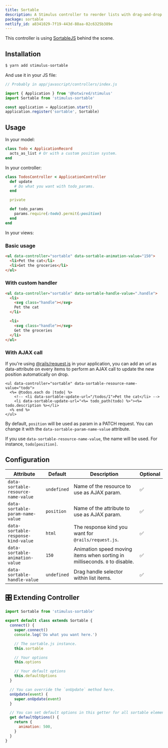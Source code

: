 ```yaml
---
title: Sortable
description: A Stimulus controller to reorder lists with drag-and-drop.
package: sortable
netlify_id: a8341029-7f19-443d-88aa-02c6325b389e
---
```


This controller is using [SortableJS](https://github.com/SortableJS/sortablejs) behind the scene.

## Installation

```bash
$ yarn add stimulus-sortable
```

And use it in your JS file:

```js
// Probably in app/javascript/controllers/index.js

import { Application } from '@hotwired/stimulus'
import Sortable from 'stimulus-sortable'

const application = Application.start()
application.register('sortable', Sortable)
```

<DocsDemoLink package-name="sortable"></DocsDemoLink>

## Usage

In your model:

```ruby
class Todo < ApplicationRecord
  acts_as_list # Or with a custom position system.
end
```

In your controller:

```ruby
class TodosController < ApplicationController
  def update
    # Do what you want with todo_params.
  end

  private

  def todo_params
    params.require(:todo).permit(:position)
  end
end
```

In your views:

### Basic usage

```html
<ul data-controller="sortable" data-sortable-animation-value="150">
  <li>Pet the cat</li>
  <li>Get the groceries</li>
</ul>
```

### With custom handler

```html
<ul data-controller="sortable" data-sortable-handle-value=".handle">
  <li>
    <svg class="handle"></svg>
    Pet the cat
  </li>

  <li>
    <svg class="handle"></svg>
    Get the groceries
  </li>
</ul>
```

### With AJAX call

If you're using [@rails/request.js](https://github.com/rails/request.js) in your application, you can add an url as data-attribute on every items to perform an AJAX call to update the new position automatically on drop.

```erb
<ul data-controller="sortable" data-sortable-resource-name-value="todo">
  <%= @todos.each do |todo| %>
    <!-- <li data-sortable-update-url="/todos/1">Pet the cat</li> -->
    <li data-sortable-update-url="<%= todo_path(todo) %>"><%= todo.description %></li>
  <% end %>
</ul>
```

By default, `position` will be used as param in a PATCH request. You can change it with the `data-sortable-param-name-value` attribute.

If you use `data-sortable-resource-name-value`, the name will be used. For instance, `todo[position]`.

## Configuration

| Attribute                           | Default     | Description                                                                | Optional |
| ----------------------------------- | ----------- | -------------------------------------------------------------------------- | -------- |
| `data-sortable-resource-name-value` | `undefined` | Name of the resource to use as AJAX param.                                 | ✅       |
| `data-sortable-param-name-value`    | `position`  | Name of the attribute to use as AJAX param.                                | ✅       |
| `data-sortable-response-kind-value` | `html`      | The response kind you want for `@rails/request.js`.                        | ✅       |
| `data-sortable-animation-value`     | `150`       | Animation speed moving items when sorting in milliseconds. `0` to disable. | ✅       |
| `data-sortable-handle-value`        | `undefined` | Drag handle selector within list items.                                    | ✅       |

## 🎛 Extending Controller

<DocsExtendingController>

```js
import Sortable from 'stimulus-sortable'

export default class extends Sortable {
  connect() {
    super.connect()
    console.log('Do what you want here.')

    // The sortable.js instance.
    this.sortable

    // Your options
    this.options

    // Your default options
    this.defaultOptions
  }

  // You can override the `onUpdate` method here.
  onUpdate(event) {
    super.onUpdate(event)
  }

  // You can set default options in this getter for all sortable elements.
  get defaultOptions() {
    return {
      animation: 500,
    }
  }
}
```

</DocsExtendingController>
